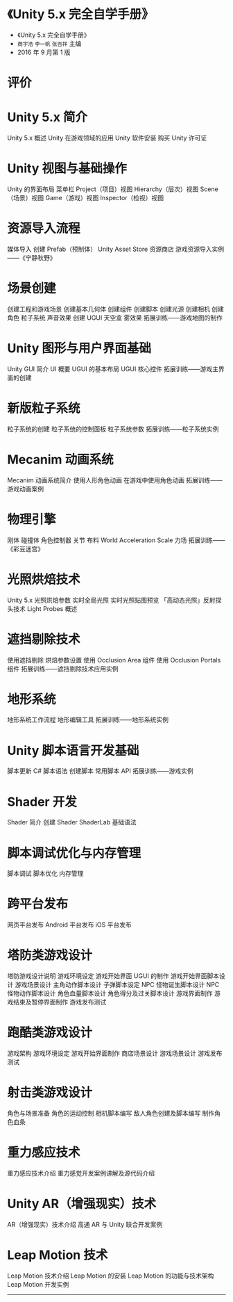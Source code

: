 # 《Unity 5.x 完全自学手册》

* 《Unity 5.x 完全自学手册》
* `商宇浩` `李一帆` `张吉祥` 主编
* 2016 年 9 月第 1 版

# 评价

# Unity 5.x 简介

Unity 5.x 概述
Unity 在游戏领域的应用
Unity 软件安装
购买 Unity 许可证

# Unity 视图与基础操作

Unity 的界面布局
菜单栏
Project（项目）视图
Hierarchy（层次）视图
Scene（场景）视图
Game（游戏）视图
Inspector（检视）视图

# 资源导入流程

媒体导入
创建 Prefab（预制体）
Unity Asset Store 资源商店
游戏资源导入实例——《宁静秋野》

# 场景创建

创建工程和游戏场景
创建基本几何体
创建组件
创建脚本
创建光源
创建相机
创建角色
粒子系统
声音效果
创建 UGUI
天空盒
雾效果
拓展训练——游戏地图的制作

# Unity 图形与用户界面基础

Unity GUI 简介
UI 概要
UGUI 的基本布局
UGUI 核心控件
拓展训练——游戏主界面的创建

# 新版粒子系统

粒子系统的创建
粒子系统的控制面板
粒子系统参数
拓展训练——粒子系统实例

# Mecanim 动画系统

Mecanim 动画系统简介
使用人形角色动画
在游戏中使用角色动画
拓展训练——游戏动画案例

# 物理引擎

刚体
碰撞体
角色控制器
关节
布料 World Acceleration Scale
力场
拓展训练——《彩豆迷宫》

# 光照烘焙技术

Unity 5.x 光照烘焙参数
实时全局光照
实时光照贴图预览
「高动态光照」反射探头技术
Light Probes 概述

# 遮挡剔除技术

使用遮挡剔除
烘焙参数设置
使用 Occlusion Area 组件
使用 Occlusion Portals 组件
拓展训练——遮挡剔除技术应用实例

# 地形系统

地形系统工作流程
地形编辑工具
拓展训练——地形系统实例

# Unity 脚本语言开发基础

脚本更新
C# 脚本语法
创建脚本
常用脚本 API
拓展训练——游戏实例

# Shader 开发

Shader 简介
创建 Shader
ShaderLab 基础语法

# 脚本调试优化与内存管理

脚本调试
脚本优化
内存管理

# 跨平台发布

网页平台发布
Android 平台发布
iOS 平台发布

# 塔防类游戏设计

塔防游戏设计说明
游戏环境设定
游戏开始界面 UGUI 的制作
游戏开始界面脚本设计
游戏场景设计
主角动作脚本设计
子弹脚本设定
NPC 怪物诞生脚本设计
NPC 怪物动作脚本设计
角色血量脚本设计
角色得分及过关脚本设计
游戏界面制作
游戏结束及暂停界面制作
游戏发布测试

# 跑酷类游戏设计

游戏架构
游戏环境设定
游戏开始界面制作
商店场景设计
游戏场景设计
游戏发布测试

# 射击类游戏设计

角色与场景准备
角色的运动控制
相机脚本编写
敌人角色创建及脚本编写
制作角色血条

# 重力感应技术

重力感应技术介绍
重力感觉开发案例讲解及源代码介绍

# Unity AR（增强现实）技术

AR（增强现实）技术介绍
高通 AR 与 Unity 联合开发案例

# Leap Motion 技术

Leap Motion 技术介绍
Leap Motion 的安装
Leap Motion 的功能与技术架构
Leap Motion 开发实例


-------



